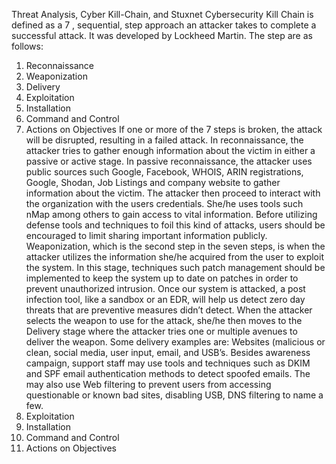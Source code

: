 Threat Analysis, Cyber Kill-Chain, and Stuxnet
Cybersecurity Kill Chain is defined as a 7 , sequential, step approach an attacker takes to complete a successful attack. It was developed by Lockheed Martin. The step are as follows:
1.	Reconnaissance
2.	Weaponization
3.	Delivery
4.	Exploitation
5.	Installation
6.	Command and Control
7.	Actions on Objectives
If one or more of the 7 steps is broken, the attack will be disrupted, resulting in a failed attack.
In reconnaissance, the attacker tries to gather enough information about the victim in either a passive or active stage. 
In passive reconnaissance, the attacker uses public sources such Google, Facebook, WHOIS, ARIN registrations, Google, Shodan, Job Listings and company website to gather information about the victim. 
The attacker then proceed to interact with the organization with the users credentials. She/he uses tools such nMap among others to gain access to vital information. 
Before utilizing defense tools and techniques to foil this kind of attacks, users should be encouraged to limit sharing important information publicly.   
Weaponization, which is the second step in the seven steps, is when the attacker utilizes the information she/he acquired from the user to exploit the system. 
In this stage, techniques such patch management should be implemented to keep the system up to date on patches in order to prevent unauthorized intrusion.
Once our system is attacked, a post infection tool, like a sandbox or an EDR, will help us detect zero day threats that are preventive measures didn’t detect.
When the attacker selects the weapon to use for the attack, she/he then moves to the Delivery stage where the attacker tries one or multiple avenues to deliver the weapon. Some delivery examples are:  Websites (malicious or clean, social media, user input, email, and USB’s. Besides awareness campaign, support staff may use tools and techniques such as DKIM and SPF email authentication methods to detect spoofed emails. The may also use Web filtering to prevent users from accessing questionable or known bad sites, disabling USB,  DNS filtering to name a few.   
1.	Exploitation
2.	Installation
3.	Command and Control
4.	Actions on Objectives
